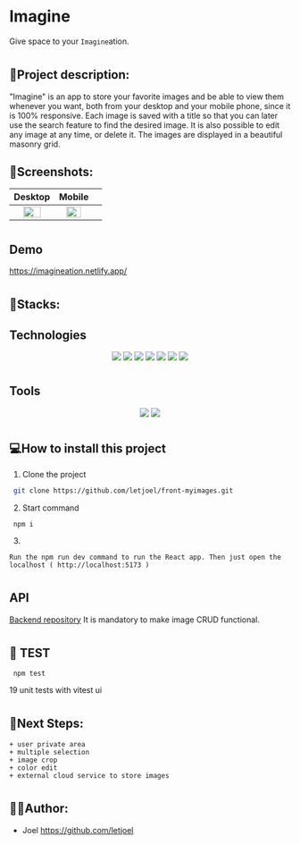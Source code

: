 # **Imagine**

Give space to your `Imagine`ation.

#

## 📝Project description:

"Imagine" is an app to store your favorite images and be able to view them whenever you want, both from your desktop and your mobile phone, since it is 100% responsive. Each image is saved with a title so that you can later use the search feature to find the desired image. It is also possible to edit any image at any time, or delete it. The images are displayed in a beautiful masonry grid.

## 📸Screenshots:

|                              Desktop                              |                              Mobile                               |     |
| :---------------------------------------------------------------: | :---------------------------------------------------------------: | :-: |
| <img src="https://i.postimg.cc/mgX2KXxW/screen1.png" width="70%"> | <img src="https://i.postimg.cc/ZnST6XNp/screen2.png" width="70%"> |

#

## Demo

https://imagineation.netlify.app/

#

## 🔧Stacks:

## Technologies

 <p align="center">
 <img src= "https://img.shields.io/badge/html5-%23E34F26.svg?style=for-the-badge&logo=html5&logoColor=white"></img>
 <img src= "https://img.shields.io/badge/css3-%231572B6.svg?style=for-the-badge&logo=css3&logoColor=white"></img>
  <img src= "https://img.shields.io/badge/typescript-%23E70F89.svg?style=for-the-badge&logo=typescript&logoColor=white"></img>
 <img src= "https://img.shields.io/badge/react-%2320232a.svg?style=for-the-badge&logo=react&logoColor=%2361DAFB"></img>
 <img src= "https://img.shields.io/badge/NPM-%23000000.svg?style=for-the-badge&logo=npm&logoColor=white"></img> 
 <img src= "https://img.shields.io/badge/node.js-6DA55F?style=for-the-badge&logo=node.js&logoColor=white"></img>
  <img src= "https://img.shields.io/badge/mongodb-116149?style=for-the-badge&logo=mongodb&logoColor=white"></img> </p>

#

## Tools

 <p align="center">
 <a href=""><img src= "https://img.shields.io/badge/Github-%2300C4CC.svg?style=for-the-badge&logo=Canva&logoColor=white"></img></a>
 <a herf="https://trello.com/b/MEFwJ2xu/frases"><img src= "https://img.shields.io/badge/Trello-%23026AA7.svg?style=for-the-badge&logo=Trello&logoColor=white"></img></a>
 </p>

#

## 💻How to install this project

1. Clone the project

```bash
 git clone https://github.com/letjoel/front-myimages.git
```

2. Start command

```
 npm i
```

3.

```
Run the npm run dev command to run the React app. Then just open the localhost ( http://localhost:5173 )
```

#

## API

[Backend repository](https://github.com/letjoel/back-myimages) It is mandatory to make image CRUD functional.

#

## 👀 TEST

```
 npm test
```

19 unit tests with vitest ui

#

## 🧪Next Steps:

    + user private area
    + multiple selection
    + image crop
    + color edit
    + external cloud service to store images

#

## 👩‍💻Author:

- Joel https://github.com/letjoel
